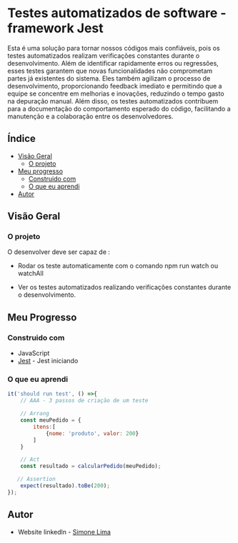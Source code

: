 # Testes automatizados de software - framework Jest

Esta é uma solução para tornar nossos códigos mais confiáveis, pois os testes automatizados realizam verificações constantes durante o desenvolvimento. Além de identificar rapidamente erros ou regressões, esses testes garantem que novas funcionalidades não comprometam partes já existentes do sistema. Eles também agilizam o processo de desenvolvimento, proporcionando feedback imediato e permitindo que a equipe se concentre em melhorias e inovações, reduzindo o tempo gasto na depuração manual. Além disso, os testes automatizados contribuem para a documentação do comportamento esperado do código, facilitando a manutenção e a colaboração entre os desenvolvedores.

## Índice

- [Visão Geral](#visão-geral)
    - [O projeto](#o-projeto)
- [Meu progresso](#meu-progresso)
    - [Construido com](#construido-com)
    - [O que eu aprendi](#o-que-eu-aprendi)
- [Autor](#autor)

## Visão Geral

### O projeto

O desenvolver deve ser capaz de :

- Rodar os teste automaticamente com o comando npm run watch ou watchAll

- Ver os testes automatizados realizando verificações constantes durante o desenvolvimento.


## Meu Progresso

### Construido com

- JavaScript
- [Jest](https://jestjs.io/pt-BR/docs/getting-started) - Jest iniciando

### O que eu aprendi

```js
it('should run test', () =>{
    // AAA - 3 passos de criação de um teste

    // Arrang
    const meuPedido = {
        itens:[
            {nome: 'produto', valor: 200}
        ]
    }

    // Act
    const resultado = calcularPedido(meuPedido);

   // Assertion 
    expect(resultado).toBe(200); 
});
```

## Autor

- Website linkedln - [Simone Lima](https://www.linkedin.com/in/sslima-simone)